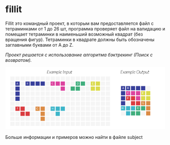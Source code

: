 # fillit

Fillit это командный проект, в которым вам предоставляется файл с тетраминками от 1 до 26 шт, программа проверяет файл на валидацию и помещает тетраминки в наименьший возможный квадрат (без вращения фигур). Тетраминки в квадрате должны быть обозначены заглавными буквами от A до Z. 


_Проект решается с использование алгоритма бэктрекинг (Поиск с возвратом)._

![Пример](https://github.com/Timur17/fillit/blob/master/fillit_example.PNG)

Больше информации и примеров можно найти в файле subject
